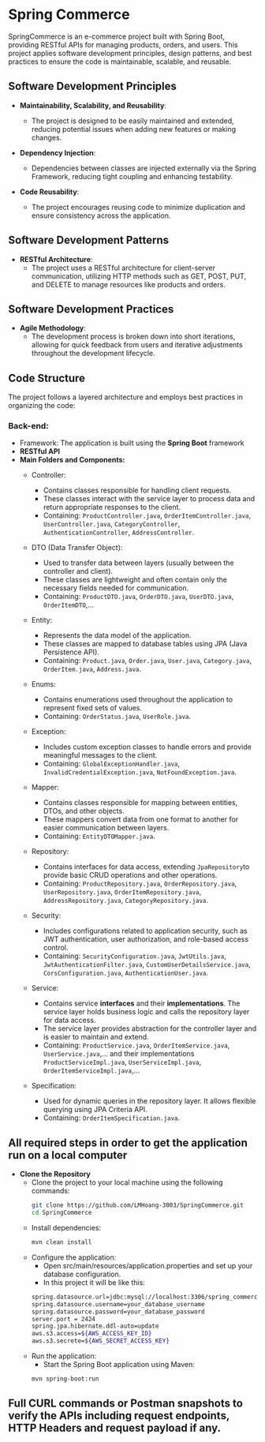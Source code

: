 # Spring Commerce

SpringCommerce is an e-commerce project built with Spring Boot, providing RESTful APIs for managing products, orders, and users. This project applies software development principles, design patterns, and best practices to ensure the code is maintainable, scalable, and reusable.

## Software Development Principles
- **Maintainability, Scalability, and Reusability**:
    - The project is designed to be easily maintained and extended, reducing potential issues when adding new features or making changes.

- **Dependency Injection**:
    - Dependencies between classes are injected externally via the Spring Framework, reducing tight coupling and enhancing testability.

- **Code Reusability**:
    - The project encourages reusing code to minimize duplication and ensure consistency across the application.

## Software Development Patterns

- **RESTful Architecture**:
    - The project uses a RESTful architecture for client-server communication, utilizing HTTP methods such as GET, POST, PUT, and DELETE to manage resources like products and orders.

## Software Development Practices
- **Agile Methodology**:
    - The development process is broken down into short iterations, allowing for quick feedback from users and iterative adjustments throughout the development lifecycle.

## Code Structure

The project follows a layered architecture and employs best practices in organizing the code:

### Back-end:
- Framework: The application is built using the **Spring Boot** framework
- **RESTful API**
- **Main Folders and Components:**
    - Controller: 
        - Contains classes responsible for handling client requests.
        - These classes interact with the service layer to process data and return appropriate responses to the client.
        - Containing: `ProductController.java`, `OrderItemController.java`, `UserController.java`, `CategoryController`, `AuthenticationController`, `AddressController`.

    - DTO (Data Transfer Object):
        - Used to transfer data between layers (usually between the controller and client).
        - These classes are lightweight and often contain only the necessary fields needed for communication.
        - Containing: `ProductDTO.java`, `OrderDTO.java`, `UserDTO.java`, `OrderItemDTO`,...

    - Entity: 
        - Represents the data model of the application.
        - These classes are mapped to database tables using JPA (Java Persistence API).
        - Containing: `Product.java`, `Order.java`, `User.java`, `Category.java`, `OrderItem.java`, `Address.java`.
    
    - Enums:
        - Contains enumerations used throughout the application to represent fixed sets of values.
        - Containing: `OrderStatus.java`, `UserRole.java`.

    - Exception:
      - Includes custom exception classes to handle errors and provide meaningful messages to the client.
      - Containing: `GlobalExceptionHandler.java`, `InvalidCredentialException.java`, `NotFoundException.java`.

    - Mapper: 
      - Contains classes responsible for mapping between entities, DTOs, and other objects.
      - These mappers convert data from one format to another for easier communication between layers.
      - Containing: `EntityDTOMapper.java`.

    - Repository:
        - Contains interfaces for data access, extending `JpaRepository`to provide basic CRUD operations and other operations.
        - Containing: `ProductRepository.java`, `OrderRepository.java`, `UserRepository.java`, `OrderItemRepository.java`, `AddressRepository.java`, `CategoryRepository.java`.

    - Security: 
        - Includes configurations related to application security, such as JWT authentication, user authorization, and role-based access control.
        - Containing: `SecurityConfiguration.java`, `JwtUtils.java`, `JwtAuthenticationFilter.java`, `CustomUserDetailsService.java`, `CorsConfiguration.java`, `AuthenticationUser.java`.
    
    - Service:
        - Contains service **interfaces** and their **implementations**. The service layer holds business logic and calls the repository layer for data access.
        - The service layer provides abstraction for the controller layer and is easier to maintain and extend.
        - Containing: `ProductService.java`, `OrderItemService.java`, `UserService.java`,... and their implementations  `ProductServiceImpl.java`, `UserServiceImpl.java`, `OrderItemServiceImpl.java`,...
    
    - Specification:
        - Used for dynamic queries in the repository layer. It allows flexible querying using JPA Criteria API.
        - Containing: `OrderItemSpecification.java`.
##  All required steps in order to get the application run on a local computer

- **Clone the Repository**  
    - Clone the project to your local machine using the following commands:  
       ```bash
       git clone https://github.com/LMHoang-3003/SpringCommerce.git
       cd SpringCommerce
       ```
   - Install dependencies:
     ```bash
     mvn clean install
     ```
  - Configure the application:
    - Open src/main/resources/application.properties and set up your database configuration.
    - In this project it will be like this:
    ```bash
    spring.datasource.url=jdbc:mysql://localhost:3306/spring_commerce
    spring.datasource.username=your_database_username
    spring.datasource.password=your_database_password
    server.port = 2424
    spring.jpa.hibernate.ddl-auto=update
    aws.s3.access=${AWS_ACCESS_KEY_ID}
    aws.s3.secrete=${AWS_SECRET_ACCESS_KEY}
    ```
  - Run the application:
    - Start the Spring Boot application using Maven:
    ```bash
    mvn spring-boot:run
    ```
## Full CURL commands or Postman snapshots to verify the APIs including request endpoints, HTTP Headers and request payload if any.

  
   
